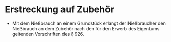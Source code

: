 # Erstreckung auf Zubehör

- Mit dem Nießbrauch an einem Grundstück erlangt der Nießbraucher den Nießbrauch an dem Zubehör nach den für den Erwerb des Eigentums geltenden Vorschriften des § 926.

